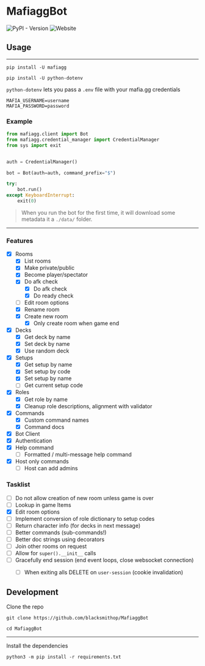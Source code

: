 # MafiaggBot

![PyPI - Version](https://img.shields.io/pypi/v/mafiagg)
![Website](https://img.shields.io/website?url=https%3A%2F%2Fblacksmithop.github.io%2FMafiaggBot%2F&up_message=%E2%9C%85&up_color=%E2%9D%8C&logo=github&label=Docs&link=https%3A%2F%2Fblacksmithop.github.io%2FMafiaggBot%2F)


## Usage

---

```shell
pip install -U mafiagg
```


```shell
pip install -U python-dotenv
```

`python-dotenv` lets you pass a `.env` file with your mafia.gg credentials

```
MAFIA_USERNAME=username
MAFIA_PASSWORD=password
```

### Example

```python
from mafiagg.client import Bot
from mafiagg.credential_manager import CredentialManager
from sys import exit


auth = CredentialManager()

bot = Bot(auth=auth, command_prefix="$")

try:
    bot.run()
except KeyboardInterrupt:
    exit(0)
```

> When you run the bot for the first time, it will download some metadata it a `./data/` folder.

---

### Features

- [x] Rooms
  - [x] List rooms
  - [x] Make private/public
  - [x] Become player/spectator
  - [x] Do afk check
    - [x] Do afk check
    - [x] Do ready check
  - [ ] Edit room options
  - [x] Rename room
  - [x] Create new room
    - [x] Only create room when game end
- [x] Decks
  - [x] Get deck by name
  - [x] Set deck by name
  - [x] Use random deck
- [x] Setups
  - [x] Get setup by name
  - [x] Set setup by code
  - [x] Set setup by name
  - [ ] Get current setup code
- [x] Roles
  - [x] Get role by name
  - [x] Cleanup role descriptions, alignment with validator
- [x] Commands
  - [x] Custom command names
  - [x] Command docs
- [x] Bot Client
- [x] Authentication
- [x] Help command
  - [ ] Formatted / multi-message help command
- [x] Host only commands
    - [ ] Host can add admins

### Tasklist

- [ ] Do not allow creation of new room unless game is over
- [ ] Lookup in game Items
- [x] Edit room options
- [ ] Implement conversion of role dictionary to setup codes
- [ ] Return character info (for decks in next message)
- [ ] Better commands (sub-commands!)
- [ ] Better doc strings using decorators
- [ ] Join other rooms on request
- [ ] Allow for `super().__init__` calls
- [ ] Gracefully end session (end event loops, close websocket connection)
    - [ ] When exiting alls DELETE on `user-session` (cookie invalidation)


## Development

Clone the repo

```shell
git clone https://github.com/blacksmithop/MafiaggBot

cd MafiaggBot
```

---

Install the dependencies

```shell
python3 -m pip install -r requirements.txt
```
